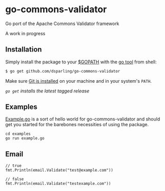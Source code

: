 go-commons-validator
====================

Go port of the Apache Commons Validator framework

A work in progress

## Installation

Simply install the package to your [$GOPATH](http://code.google.com/p/go-wiki/wiki/GOPATH "GOPATH") with the [go tool](http://golang.org/cmd/go/ "go command") from shell:
```bash
$ go get github.com/dsparling/go-commons-validator
```
Make sure [Git is installed](http://git-scm.com/downloads) on your machine and in your system's `PATH`.

*`go get` installs the latest tagged release*

## Examples

[Example.go](https://github.com/dsparling/go-commons-validator/blob/master/examples/example.go) is a sort of hello world for go-commons-validator and should get you started for the barebones necessities of using the package.

	cd examples
	go run example.go

## Email

	// true
	fmt.Println(email.Validate("test@example.com"))

	// false
	fmt.Println(email.Validate("testexample.com"))
